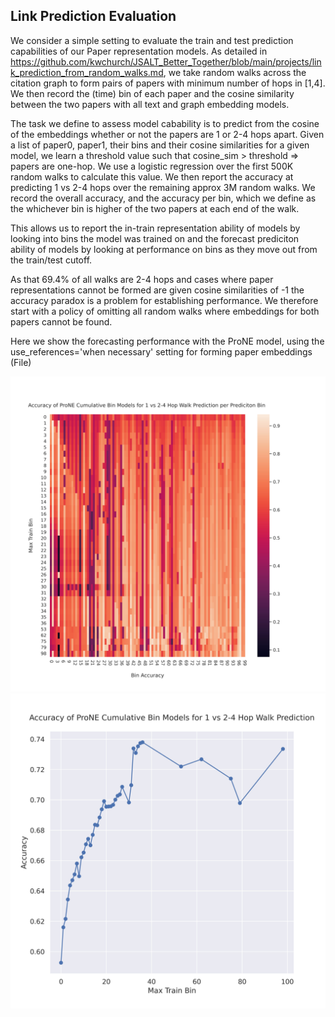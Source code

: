 ## Link Prediction Evaluation

We consider a simple setting to evaluate the train and test prediction capabilities of our Paper representation models.
As detailed in https://github.com/kwchurch/JSALT_Better_Together/blob/main/projects/link_prediction_from_random_walks.md, we take random walks across the citation graph to form pairs of papers with minimum number of hops in [1,4]. We then record the (time) bin of each paper and the cosine similarity between the two papers with all text and graph embedding models. 

The task we define to assess model cabability is to predict from the cosine of the embeddings whether or not the papers are 1 or 2-4 hops apart. Given a list of paper0, paper1, their bins and their cosine similarities for a given model, we learn a threshold value such that cosine_sim > threshold => papers are one-hop. We use a logistic regression over the first 500K random walks to calculate this value. We then report the accuracy at predicting 1 vs 2-4 hops over the remaining approx 3M random walks. We record the overall accuracy, and the accuracy per bin, which we define as the whichever bin is higher of the two papers at each end of the walk.

This allows us to report the in-train representation ability of models by looking into bins the model was trained on and the forecast prediciton ability of models by looking at performance on bins as they move out from the train/test cutoff. 

As that 69.4% of all walks are 2-4 hops and cases where paper representations cannot be formed are given cosine similarities of -1 the accuracy paradox is a problem for establishing performance. We therefore start with a policy of omitting all random walks where embeddings for both papers cannot be found.

Here we show the forecasting performance with the ProNE model, using the use_references='when necessary' setting for forming paper embeddings 
(File)
	
<img src="ProNE_when_necessary_acc_heatmap.jpg" alt="Heatmap Plot of ProNE Forecasting" width="600" />
<img src="ProNE_when_necessary_acc_lineplot.jpg" alt="Training Bins vs Overall Accuracy" width="600" />
